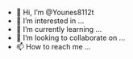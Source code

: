 - 👋 Hi, I’m @Younes8112t
- 👀 I’m interested in ...
- 🌱 I’m currently learning ...
- 💞️ I’m looking to collaborate on ...
- 📫 How to reach me ...

<!---
Younes8112t/Younes8112t is a ✨ special ✨ repository because its `README.md` (this file) appears on your GitHub profile.
You can click the Preview link to take a look at your changes.
--->

